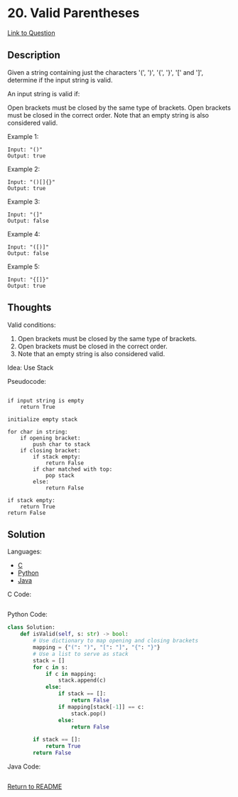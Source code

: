 # 20. Valid Parentheses

[Link to Question](https://leetcode.com/problems/valid-parentheses/)

## Description

Given a string containing just the characters '(', ')', '{', '}', '[' and ']', determine if the input string is valid.

An input string is valid if:

Open brackets must be closed by the same type of brackets.
Open brackets must be closed in the correct order.
Note that an empty string is also considered valid.

Example 1:

```
Input: "()"
Output: true
```

Example 2:

```
Input: "()[]{}"
Output: true
```

Example 3:

```
Input: "(]"
Output: false
```

Example 4:

```
Input: "([)]"
Output: false
```

Example 5:

```
Input: "{[]}"
Output: true
```

## Thoughts

Valid conditions:

1. Open brackets must be closed by the same type of brackets.
2. Open brackets must be closed in the correct order.
3. Note that an empty string is also considered valid.

Idea: Use Stack

Pseudocode:

```

if input string is empty
    return True

initialize empty stack

for char in string:
    if opening bracket:
        push char to stack
    if closing bracket:
        if stack empty:
            return False
        if char matched with top:
            pop stack
        else:
            return False

if stack empty:
    return True
return False

```

## Solution

Languages:

- [C](#C)
- [Python](#python)
- [Java](#java)

<div id="C"></div>C Code:

```C

```

<div id="python"></div>Python Code:

```python
class Solution:
    def isValid(self, s: str) -> bool:
        # Use dictionary to map opening and closing brackets
        mapping = {"(": ")", "[": "]", "{": "}"}
        # Use a list to serve as stack
        stack = []
        for c in s:
            if c in mapping:
                stack.append(c)
            else:
                if stack == []:
                    return False
                if mapping[stack[-1]] == c:
                    stack.pop()
                else:
                    return False

        if stack == []:
            return True
        return False
```

<div id="java"></div>Java Code:

```java

```

[Return to README](./../README.md)

